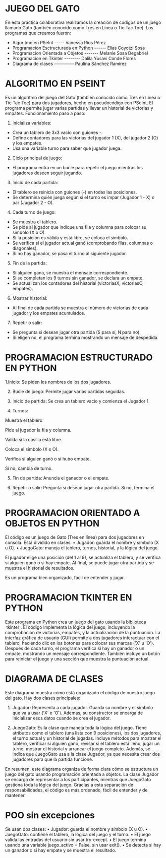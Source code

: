 # JUEGO DEL GATO
En esta práctica colaborativa realizamos la creación de códigos de un juego llamado Gato (también conocido como Tres en Línea o Tic Tac Toe). Los programas que creamos fueron:

- Algoritmo en PSeInt ----- Vanessa Ríos Pérez
- Programacion Esctructurada en Python ------ Elías Coyotzi Sosa
- Programacion Orientada a Objetos ------- Melanie Sosa Degabriel
- Programacion en Tkinter -------- Dalila Yusaví Conde Flores
- Diagrama de clases ---------- Paulina Sánchez Ramírez

# ALGORITMO EN PSEINT
Es un algoritmo del juego del Gato (también conocido como Tres en Línea o Tic Tac Toe) para dos jugadores, hecho en pseudocódigo con PSeInt. El programa permite jugar varias partidas y llevar un historial de victorias y empates.
Funcionamiento paso a paso:

1. Inicializa variables:
- Crea un tablero de 3x3 vacío con guiones -.
- Define contadores para las victorias del jugador 1 (X), del jugador 2 (O) y los empates.
- Usa una variable turno para saber qué jugador juega.

2. Ciclo principal de juego:
- El programa entra en un bucle para repetir el juego mientras los jugadores deseen seguir jugando.

3. Inicio de cada partida:
- El tablero se reinicia con guiones (-) en todas las posiciones.
- Se determina quién juega según si el turno es impar (Jugador 1 - X) o par (Jugador 2 - O).

4. Cada turno de juego:
- Se muestra el tablero.
- Se pide al jugador que indique una fila y columna para colocar su símbolo (X o O).
- Si la posición es válida y está libre, se coloca el símbolo.
- Se verifica si el jugador actual ganó (comprobando filas, columnas o diagonales).
- Si no hay ganador, se pasa el turno al siguiente jugador.

5. Fin de la partida:
- Si alguien gana, se muestra el mensaje correspondiente.
- Si se completan los 9 turnos sin ganador, se declara un empate.
- Se actualizan los contadores del historial (victoriasX, victoriasO, empates).

6. Mostrar historial:
- Al final de cada partida se muestra el número de victorias de cada jugador y los empates acumulados.

7. Repetir o salir:
- Se pregunta si desean jugar otra partida (S para sí, N para no).
- Si eligen no, el programa termina mostrando un mensaje de despedida.


# PROGRAMACION ESTRUCTURADO EN PYTHON

1.Inicio:
Se piden los nombres de los dos jugadores.

2. Bucle de juego:
Permite jugar varias partidas seguidas.

3. Inicio de partida:
Se crea un tablero vacío y comienza el Jugador 1.

4. Turnos:

Muestra el tablero.

Pide al jugador la fila y columna.

Valida si la casilla está libre.

Coloca el símbolo (X o O).

Verifica si alguien ganó o si hubo empate.

Si no, cambia de turno.

5. Fin de partida:
Anuncia el ganador o el empate.

6. Repetir o salir:
Pregunta si desean jugar otra partida. Si no, termina el juego.

# PROGRAMACION ORIENTADO A OBJETOS EN PYTHON

El código es un juego de Gato (Tres en línea) para dos jugadores en consola. Está dividido en clases:
	•	Jugador: guarda el nombre y símbolo (X u O).
	•	JuegoGato: maneja el tablero, turnos, historial, y la lógica del juego.

El jugador elige una posición (del 1 al 9), se actualiza el tablero, y se verifica si alguien ganó o si hay empate. Al final, se puede jugar otra partida y se muestra el historial de resultados.

Es un programa bien organizado, fácil de entender y jugar.

# PROGRAMACION TKINTER EN PYTHON

Este programa en Python crea un juego del gato usando la biblioteca  tkinter .  El código implementa la lógica del juego, incluyendo la comprobación de victorias, empates, y la actualización de la puntuación.  La interfaz gráfica de usuario (GUI) permite a dos jugadores interactuar con el tablero, haciendo clic en los botones para colocar sus marcas ('X' u 'O').  Después de cada turno, el programa verifica si hay un ganador o un empate, mostrando un mensaje correspondiente.  También incluye un botón para reiniciar el juego y una sección que muestra la puntuación actual.


# DIAGRAMA DE CLASES

Este diagrama muestra cómo está organizado el código de nuestro juego del gato. Hay dos clases principales:

1. Jugador: 
Representa a cada jugador. Guarda su nombre y el símbolo que va a usar ('X' o 'O'). Ademas, su constructor se encarga de inicializar esos datos cuando se crea el jugador.

2. JuegoGato:
Es la clase que maneja toda la lógica del juego. Tiene atributos como el tablero (una lista con 9 posiciones), los dos jugadores, el turno actual y un historial de jugadas.
Incluye métodos para mostrar el tablero, verificar si alguien ganó, revisar si el tablero está lleno, jugar un turno, mostrar el historial y arrancar el juego completo.
Además, se indica que JuegoGato usa a la clase Jugador, ya que necesita crear dos jugadores para que la partida funcione.

En resumen, este diagrama organiza de forma clara cómo se estructura un juego del gato usando programación orientada a objetos. La clase Jugador se encarga de representar a los participantes, mientras que JuegoGato gestiona toda la lógica del juego. 
Gracias a esta separación de responsabilidades, el código es más ordenado, fácil de entender y de mantener.

# POO sin excepciones
Se usan dos clases:
	•	Jugador: guarda el nombre y símbolo (X u O).
	•	JuegoGato: contiene el tablero, la lógica del juego y el turno.
	•	El juego valida las entradas del usuario sin usar try-except.
	•	El juego termina usando una variable juego_activo = False, sin usar exit().
	•	Se detecta si hay un ganador o si hay empate y se muestra el resultado.

